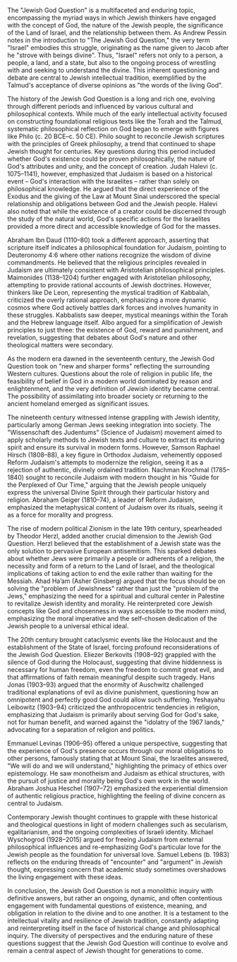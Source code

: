 The "Jewish God Question" is a multifaceted and enduring topic, encompassing the myriad ways in which Jewish thinkers have engaged with the concept of God, the nature of the Jewish people, the significance of the Land of Israel, and the relationship between them. As Andrew Pessin notes in the introduction to "The Jewish God Question," the very term "Israel" embodies this struggle, originating as the name given to Jacob after he "strove with beings divine". Thus, "Israel" refers not only to a person, a people, a land, and a state, but also to the ongoing process of wrestling with and seeking to understand the divine. This inherent questioning and debate are central to Jewish intellectual tradition, exemplified by the Talmud's acceptance of diverse opinions as "the words of the living God".

The history of the Jewish God Question is a long and rich one, evolving through different periods and influenced by various cultural and philosophical contexts. While much of the early intellectual activity focused on constructing foundational religious texts like the Torah and the Talmud, systematic philosophical reflection on God began to emerge with figures like Philo (c. 20 BCE–c. 50 CE). Philo sought to reconcile Jewish scriptures with the principles of Greek philosophy, a trend that continued to shape Jewish thought for centuries. Key questions during this period included whether God's existence could be proven philosophically, the nature of God's attributes and unity, and the concept of creation. Judah Halevi (c. 1075–1141), however, emphasized that Judaism is based on a historical event – God's interaction with the Israelites – rather than solely on philosophical knowledge. He argued that the direct experience of the Exodus and the giving of the Law at Mount Sinai underscored the special relationship and obligations between God and the Jewish people. Halevi also noted that while the existence of a creator could be discerned through the study of the natural world, God's specific actions for the Israelites provided a more direct and accessible knowledge of God for the masses.

Abraham Ibn Daud (1110–80) took a different approach, asserting that scripture itself indicates a philosophical foundation for Judaism, pointing to Deuteronomy 4:6 where other nations recognize the wisdom of divine commandments. He believed that the religious principles revealed in Judaism are ultimately consistent with Aristotelian philosophical principles. Maimonides (1138–1204) further engaged with Aristotelian philosophy, attempting to provide rational accounts of Jewish doctrines. However, thinkers like De Leon, representing the mystical tradition of Kabbalah, criticized the overly rational approach, emphasizing a more dynamic cosmos where God actively battles dark forces and involves humanity in these struggles. Kabbalists saw deeper, mystical meanings within the Torah and the Hebrew language itself. Albo argued for a simplification of Jewish principles to just three: the existence of God, reward and punishment, and revelation, suggesting that debates about God's nature and other theological matters were secondary.

As the modern era dawned in the seventeenth century, the Jewish God Question took on "new and sharper forms" reflecting the surrounding Western cultures. Questions about the role of religion in public life, the feasibility of belief in God in a modern world dominated by reason and enlightenment, and the very definition of Jewish identity became central. The possibility of assimilating into broader society or returning to the ancient homeland emerged as significant issues.

The nineteenth century witnessed intense grappling with Jewish identity, particularly among German Jews seeking integration into society. The "Wissenschaft des Judentums" (Science of Judaism) movement aimed to apply scholarly methods to Jewish texts and culture to extract its enduring spirit and ensure its survival in modern forms. However, Samson Raphael Hirsch (1808–88), a key figure in Orthodox Judaism, vehemently opposed Reform Judaism's attempts to modernize the religion, seeing it as a rejection of authentic, divinely ordained tradition. Nachman Krochmal (1785–1840) sought to reconcile Judaism with modern thought in his "Guide for the Perplexed of Our Time," arguing that the Jewish people uniquely express the universal Divine Spirit through their particular history and religion. Abraham Geiger (1810–74), a leader of Reform Judaism, emphasized the metaphysical content of Judaism over its rituals, seeing it as a force for morality and progress.

The rise of modern political Zionism in the late 19th century, spearheaded by Theodor Herzl, added another crucial dimension to the Jewish God Question. Herzl believed that the establishment of a Jewish state was the only solution to pervasive European antisemitism. This sparked debates about whether Jews were primarily a people or adherents of a religion, the necessity and form of a return to the Land of Israel, and the theological implications of taking action to end the exile rather than waiting for the Messiah. Ahad Ha’am (Asher Ginsberg) argued that the focus should be on solving the "problem of Jewishness" rather than just the "problem of the Jews," emphasizing the need for a spiritual and cultural center in Palestine to revitalize Jewish identity and morality. He reinterpreted core Jewish concepts like God and chosenness in ways accessible to the modern mind, emphasizing the moral imperative and the self-chosen dedication of the Jewish people to a universal ethical ideal.

The 20th century brought cataclysmic events like the Holocaust and the establishment of the State of Israel, forcing profound reconsiderations of the Jewish God Question. Eliezer Berkovits (1908–92) grappled with the silence of God during the Holocaust, suggesting that divine hiddenness is necessary for human freedom, even the freedom to commit great evil, and that affirmations of faith remain meaningful despite such tragedy. Hans Jonas (1903–93) argued that the enormity of Auschwitz challenged traditional explanations of evil as divine punishment, questioning how an omnipotent and perfectly good God could allow such suffering. Yeshayahu Leibowitz (1903–94) criticized the anthropocentric tendencies in religion, emphasizing that Judaism is primarily about serving God for God's sake, not for human benefit, and warned against the "idolatry of the 1967 lands," advocating for a separation of religion and politics.

Emmanuel Levinas (1906–95) offered a unique perspective, suggesting that the experience of God's presence occurs through our moral obligations to other persons, famously stating that at Mount Sinai, the Israelites answered, "We will do and we will understand," highlighting the primacy of ethics over epistemology. He saw monotheism and Judaism as ethical structures, with the pursuit of justice and morality being God's own work in the world. Abraham Joshua Heschel (1907–72) emphasized the experiential dimension of authentic religious practice, highlighting the feeling of divine concern as central to Judaism.

Contemporary Jewish thought continues to grapple with these historical and theological questions in light of modern challenges such as secularism, egalitarianism, and the ongoing complexities of Israeli identity. Michael Wyschogrod (1928–2015) argued for freeing Judaism from external philosophical influences and re-emphasizing God's particular love for the Jewish people as the foundation for universal love. Samuel Lebens (b. 1983) reflects on the enduring threads of "encounter" and "argument" in Jewish thought, expressing concern that academic study sometimes overshadows the living engagement with these ideas.

In conclusion, the Jewish God Question is not a monolithic inquiry with definitive answers, but rather an ongoing, dynamic, and often contentious engagement with fundamental questions of existence, meaning, and obligation in relation to the divine and to one another. It is a testament to the intellectual vitality and resilience of Jewish tradition, constantly adapting and reinterpreting itself in the face of historical change and philosophical inquiry. The diversity of perspectives and the enduring nature of these questions suggest that the Jewish God Question will continue to evolve and remain a central aspect of Jewish thought for generations to come.